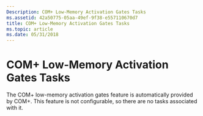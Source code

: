 ```yaml
---
Description: COM+ Low-Memory Activation Gates Tasks
ms.assetid: 42a50775-05aa-49ef-9f38-e557110670d7
title: COM+ Low-Memory Activation Gates Tasks
ms.topic: article
ms.date: 05/31/2018
---
```


# COM+ Low-Memory Activation Gates Tasks

The COM+ low-memory activation gates feature is automatically provided by COM+. This feature is not configurable, so there are no tasks associated with it.

 

 



